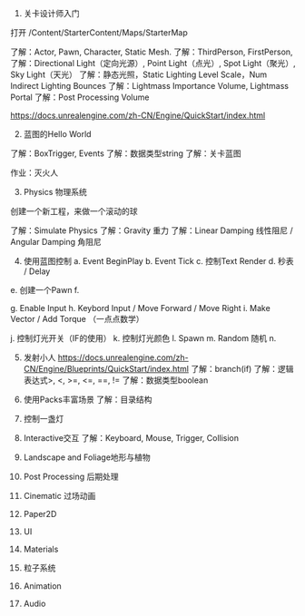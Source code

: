 1.	关卡设计师入门

打开 /Content/StarterContent/Maps/StarterMap

了解：Actor, Pawn, Character, Static Mesh.
了解：ThirdPerson, FirstPerson, 
了解：Directional Light（定向光源）, Point Light（点光）, Spot Light（聚光）, Sky Light（天光）
了解：静态光照，Static Lighting Level Scale，Num Indirect Lighting Bounces
了解：Lightmass Importance Volume, Lightmass Portal
了解：Post Processing Volume

https://docs.unrealengine.com/zh-CN/Engine/QuickStart/index.html

2.	蓝图的Hello World

了解：BoxTrigger, Events
了解：数据类型string
了解：关卡蓝图

作业：灭火人


3.	Physics 物理系统

创建一个新工程，来做一个滚动的球

了解：Simulate Physics
了解：Gravity 重力
了解：Linear Damping 线性阻尼 / Angular Damping 角阻尼

4.	使用蓝图控制
a.	Event BeginPlay
b.	Event Tick
c.	控制Text Render
d.	秒表 / Delay

e.	创建一个Pawn
f.	

g.	Enable Input
h.	Keybord Input / Move Forward / Move Right
i.	Make Vector / Add Torque （一点点数学）

j.	控制灯光开关（IF的使用）
k.	控制灯光颜色
l.	Spawn
m.	Random 随机
n.	


5.	发射小人
https://docs.unrealengine.com/zh-CN/Engine/Blueprints/QuickStart/index.html
了解：branch(if)
了解：逻辑表达式>, <, >=, <=, ==, != 
了解：数据类型boolean

6.	使用Packs丰富场景
了解：目录结构




7.	控制一盏灯




8.	Interactive交互
了解：Keyboard, Mouse, Trigger, Collision




9.	Landscape and Foliage地形与植物




10.	Post Processing 后期处理

11.	Cinematic 过场动画




12.	Paper2D

13.	UI

14.	Materials

15.	粒子系统

16.	Animation

17.	Audio
